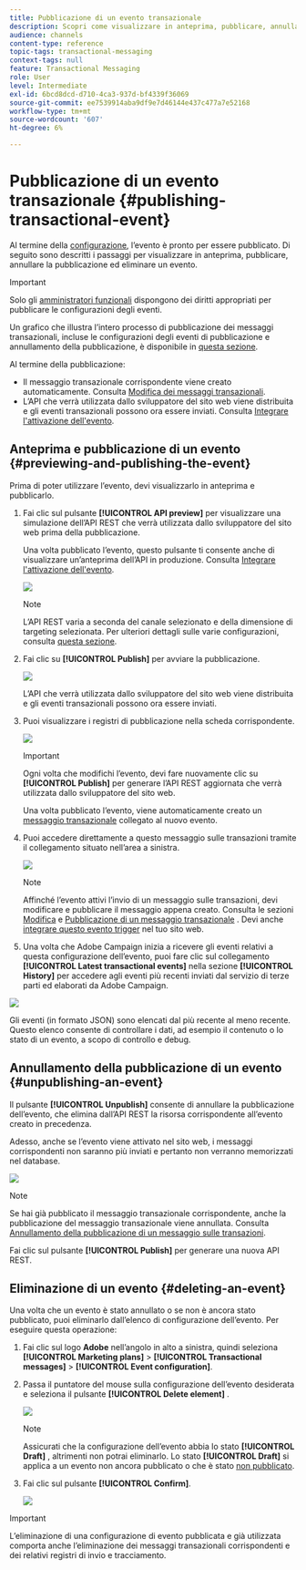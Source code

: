 ```yaml
---
title: Pubblicazione di un evento transazionale
description: Scopri come visualizzare in anteprima, pubblicare, annullare la pubblicazione ed eliminare una configurazione di un evento transazionale.
audience: channels
content-type: reference
topic-tags: transactional-messaging
context-tags: null
feature: Transactional Messaging
role: User
level: Intermediate
exl-id: 6bcd8dcd-d710-4ca3-937d-bf4339f36069
source-git-commit: ee7539914aba9df9e7d46144e437c477a7e52168
workflow-type: tm+mt
source-wordcount: '607'
ht-degree: 6%

---
```


# Pubblicazione di un evento transazionale {#publishing-transactional-event}

Al termine della [configurazione](../../channels/using/configuring-transactional-event.md), l’evento è pronto per essere pubblicato. Di seguito sono descritti i passaggi per visualizzare in anteprima, pubblicare, annullare la pubblicazione ed eliminare un evento.

>[!IMPORTANT]
>
>Solo gli [amministratori funzionali](../../administration/using/users-management.md#functional-administrators) <!--being part of the **[!UICONTROL All]** [organizational unit](../../administration/using/organizational-units.md) -->dispongono dei diritti appropriati per pubblicare le configurazioni degli eventi.

Un grafico che illustra l’intero processo di pubblicazione dei messaggi transazionali, incluse le configurazioni degli eventi di pubblicazione e annullamento della pubblicazione, è disponibile in [questa sezione](../../channels/using/publishing-transactional-message.md).

Al termine della pubblicazione:
* Il messaggio transazionale corrispondente viene creato automaticamente. Consulta [Modifica dei messaggi transazionali](../../channels/using/editing-transactional-message.md).
* L’API che verrà utilizzata dallo sviluppatore del sito web viene distribuita e gli eventi transazionali possono ora essere inviati. Consulta [Integrare l&#39;attivazione dell&#39;evento](../../channels/using/getting-started-with-transactional-msg.md#integrate-event-trigger).

## Anteprima e pubblicazione di un evento {#previewing-and-publishing-the-event}

Prima di poter utilizzare l’evento, devi visualizzarlo in anteprima e pubblicarlo.

1. Fai clic sul pulsante **[!UICONTROL API preview]** per visualizzare una simulazione dell’API REST che verrà utilizzata dallo sviluppatore del sito web prima della pubblicazione.

   Una volta pubblicato l’evento, questo pulsante ti consente anche di visualizzare un’anteprima dell’API in produzione. Consulta [Integrare l&#39;attivazione dell&#39;evento](../../channels/using/getting-started-with-transactional-msg.md#integrate-event-trigger).

   ![](assets/message-center_api_preview.png)

   >[!NOTE]
   >
   >L’API REST varia a seconda del canale selezionato e della dimensione di targeting selezionata. Per ulteriori dettagli sulle varie configurazioni, consulta [questa sezione](../../channels/using/configuring-transactional-event.md#transactional-event-specific-configurations).

1. Fai clic su **[!UICONTROL Publish]** per avviare la pubblicazione.

   ![](assets/message-center_pub.png)

   L’API che verrà utilizzata dallo sviluppatore del sito web viene distribuita e gli eventi transazionali possono ora essere inviati.

1. Puoi visualizzare i registri di pubblicazione nella scheda corrispondente.

   ![](assets/message-center_logs.png)

   >[!IMPORTANT]
   >
   >Ogni volta che modifichi l’evento, devi fare nuovamente clic su **[!UICONTROL Publish]** per generare l’API REST aggiornata che verrà utilizzata dallo sviluppatore del sito web.

   Una volta pubblicato l’evento, viene automaticamente creato un [messaggio transazionale](../../channels/using/editing-transactional-message.md) collegato al nuovo evento.

1. Puoi accedere direttamente a questo messaggio sulle transazioni tramite il collegamento situato nell’area a sinistra.

   ![](assets/message-center_messagegeneration.png)

   >[!NOTE]
   >
   >Affinché l’evento attivi l’invio di un messaggio sulle transazioni, devi modificare e pubblicare il messaggio appena creato. Consulta le sezioni [Modifica](../../channels/using/editing-transactional-message.md) e [Pubblicazione di un messaggio transazionale](../../channels/using/publishing-transactional-message.md) . Devi anche [integrare questo evento trigger](../../channels/using/getting-started-with-transactional-msg.md#integrate-event-trigger) nel tuo sito web.

1. Una volta che Adobe Campaign inizia a ricevere gli eventi relativi a questa configurazione dell’evento, puoi fare clic sul collegamento **[!UICONTROL Latest transactional events]** nella sezione **[!UICONTROL History]** per accedere agli eventi più recenti inviati dal servizio di terze parti ed elaborati da Adobe Campaign.

![](assets/message-center_latest-events.png)

Gli eventi (in formato JSON) sono elencati dal più recente al meno recente. Questo elenco consente di controllare i dati, ad esempio il contenuto o lo stato di un evento, a scopo di controllo e debug.

## Annullamento della pubblicazione di un evento {#unpublishing-an-event}

Il pulsante **[!UICONTROL Unpublish]** consente di annullare la pubblicazione dell’evento, che elimina dall’API REST la risorsa corrispondente all’evento creato in precedenza.

Adesso, anche se l’evento viene attivato nel sito web, i messaggi corrispondenti non saranno più inviati e pertanto non verranno memorizzati nel database.

![](assets/message-center_unpublish.png)

>[!NOTE]
>
>Se hai già pubblicato il messaggio transazionale corrispondente, anche la pubblicazione del messaggio transazionale viene annullata. Consulta [Annullamento della pubblicazione di un messaggio sulle transazioni](../../channels/using/publishing-transactional-message.md#unpublishing-a-transactional-message).

Fai clic sul pulsante **[!UICONTROL Publish]** per generare una nuova API REST.

<!--## Transactional messaging publication process {#transactional-messaging-pub-process}

The chart below illustrates the transactional messaging publication process.

![](assets/message-center_pub-process.png)

For more on publishing, pausing and unpublishing a transactional message, see [this section](../../channels/using/publishing-transactional-message.md).-->

## Eliminazione di un evento {#deleting-an-event}

Una volta che un evento è stato annullato o se non è ancora stato pubblicato, puoi eliminarlo dall’elenco di configurazione dell’evento. Per eseguire questa operazione:

1. Fai clic sul logo **Adobe** nell’angolo in alto a sinistra, quindi seleziona **[!UICONTROL Marketing plans]** > **[!UICONTROL Transactional messages]** > **[!UICONTROL Event configuration]**.
1. Passa il puntatore del mouse sulla configurazione dell’evento desiderata e seleziona il pulsante **[!UICONTROL Delete element]** .

   ![](assets/message-center_delete-button.png)

   >[!NOTE]
   >
   >Assicurati che la configurazione dell’evento abbia lo stato **[!UICONTROL Draft]** , altrimenti non potrai eliminarlo. Lo stato **[!UICONTROL Draft]** si applica a un evento non ancora pubblicato o che è stato [non pubblicato](#unpublishing-an-event).

1. Fai clic sul pulsante **[!UICONTROL Confirm]**.

   ![](assets/message-center_delete-confirm.png)

>[!IMPORTANT]
>
>L’eliminazione di una configurazione di evento pubblicata e già utilizzata comporta anche l’eliminazione dei messaggi transazionali corrispondenti e dei relativi registri di invio e tracciamento.
